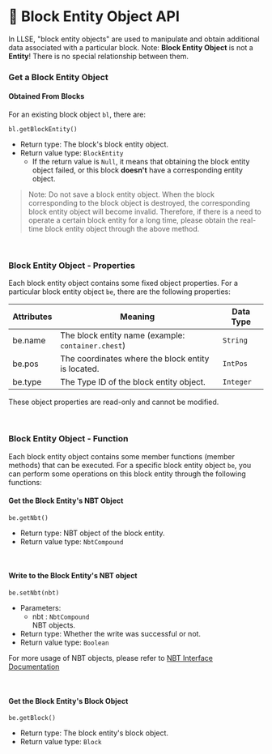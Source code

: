 # 📮 Block Entity Object API

In LLSE, "block entity objects" are used to manipulate and obtain additional data associated with a particular block.
Note: **Block Entity Object** is not a **Entity**! There is no special relationship between them.

### Get a Block Entity Object

#### Obtained From Blocks


For an existing block object `bl`, there are:

`bl.getBlockEntity()` 

- Return type: The block's block entity object.
- Return value type: `BlockEntity`
  - If the return value is `Null`, it means that obtaining the block entity object failed, or this block **doesn't** have a corresponding entity object.

> Note: Do not save a block entity object.
> When the block corresponding to the block object is destroyed, the corresponding block entity object will become invalid. Therefore, if there is a need to operate a certain block entity for a long time, please obtain the real-time block entity object through the above method.

<br>


### Block Entity Object - Properties

Each block entity object contains some fixed object properties. For a particular block entity object `be`, there are the following properties:

| Attributes | Meaning                                            | Data Type |
| ---------- | -------------------------------------------------- | --------- |
| be.name    | The block entity name (example: `container.chest`) | `String`  |
| be.pos     | The coordinates where the block entity is located. | `IntPos`  |
| be.type    | The Type ID of the block entity object.            | `Integer` |

These object properties are read-only and cannot be modified.

<br>

### Block Entity Object - Function

Each block entity object contains some member functions (member methods) that can be executed. For a specific block entity object `be`, you can perform some operations on this block entity through the following functions:

#### Get the Block Entity's NBT Object 

`be.getNbt()`

- Return type: NBT object of the block entity.
- Return value type: `NbtCompound`

<br>

#### Write to the Block Entity's NBT object 

`be.setNbt(nbt)`

- Parameters:
  - nbt : `NbtCompound`  
    NBT objects.
- Return type: Whether the write was successful or not.
- Return value type: `Boolean`

For more usage of NBT objects, please refer to [NBT Interface Documentation](/LLSEPluginDevelopment/NbtAPI/NBT.md)

<br>

#### Get the Block Entity's Block Object

`be.getBlock()`

- Return type: The block entity's block object.
- Return value type: `Block`

<br>

